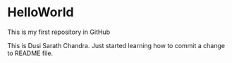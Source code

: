 # HelloWorld
This is my first repository in GitHub

This is Dusi Sarath Chandra. Just started learning how to commit a change to README file.
